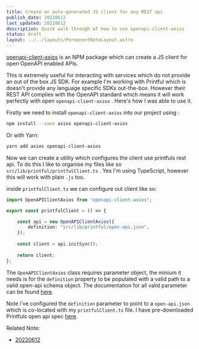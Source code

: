 ```yaml
---
title: Create an auto-generated JS client for any REST api
publish_date: 20220612
last_updated: 20220612
description: Quick walk through of how to use openapi-client-axios
status: draft
layout: ../../layouts/PermanentNoteLayout.astro
---
```



 [openapi-client-axios](https://github.com/anttiviljami/openapi-client-axios/blob/master/packages/openapi-client-axios/README.md) is an NPM package which can create a JS client for open OpenAPI enabled APIs. 

This is extremely useful for interacting with services which do not provide an out of the box JS SDK. For example I'm working with Printful which is  doesn't provide any language specific SDKs out-the-box. However their REST API complies with the OpenAPI standard which means it will work perfectly with open `openapi-client-axios` .  Here's how I was able to use it.



Firstly we need to install `openapi-client-axios`  into our project using :

```bash
npm install --save axios openapi-client-axios
```

Or with Yarn:

```bash
yarn add axios openapi-client-axios
```

Now we can create a utility which configures the client use printfuls rest api. To do this I like to organise my files like so `src/lib/printful/printfulClient.ts`  . Yes I'm using TypeScript, however this will work with plain `.js` too.

inside `printfulClient.ts` we can configure out client like so:

```ts
import OpenAPIClientAxios from "openapi-client-axios";

export const printfulClient = () => {

	const api = new OpenAPIClientAxios({
		definition: "src/lib/printful/open-api.json",
	});
	  
	const client = api.initSync();
	
	return client;
};

```

The `OpenAPIClientAxios` class requires parameter object, the minium it needs is for the `definition` property to be populated with a valid path to a valid open-api schema object. The  documentation for all valid parameter can be found [here](https://github.com/anttiviljami/openapi-client-axios/blob/master/DOCS.md#parameter-opts).

Note i've configured the `definition` parameter to point to a `open-api.json`  which is co-located with my `printfulClient.ts` file. I have pre-downloaded Printfuls open api spec [here](blob:https://developers.printful.com/102d71b9-2e81-41f7-adb5-1cb12b4533b9).


Related Note: 
- [20220612](../fleeting-notes/20220612.md)

